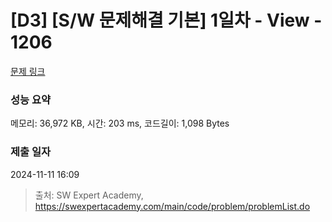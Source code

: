 # [D3] [S/W 문제해결 기본] 1일차 - View - 1206 

[문제 링크](https://swexpertacademy.com/main/code/problem/problemDetail.do?contestProbId=AV134DPqAA8CFAYh) 

### 성능 요약

메모리: 36,972 KB, 시간: 203 ms, 코드길이: 1,098 Bytes

### 제출 일자

2024-11-11 16:09



> 출처: SW Expert Academy, https://swexpertacademy.com/main/code/problem/problemList.do